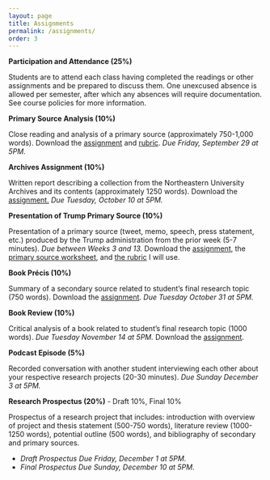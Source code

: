 ```yaml
---
layout: page
title: Assignments
permalink: /assignments/
order: 3
---
```


**Participation and Attendance (25%)**

Students are to attend each class having completed the readings or other assignments and be prepared to discuss them. One unexcused absence is allowed per semester, after which any absences will require documentation. See course policies for more information.

**Primary Source Analysis (10%)**

Close reading and analysis of a primary source (approximately 750-1,000 words). Download the [assignment]({{site.baseurl}}/downloads/primary-source-analysis.pdf) and [rubric]({{site.baseurl}}/downloads/writing-rubric.pdf). *Due Friday, September 29 at 5PM.*

**Archives Assignment (10%)**

Written report describing a collection from the Northeastern University Archives and its contents (approximately 1250 words). Download the [assignment.]({{site.baseurl}}/downloads/archives-assignment.pdf) *Due Tuesday, October 10 at 5PM.*

**Presentation of Trump Primary Source (10%)**

Presentation of a primary source (tweet, memo, speech, press statement, etc.) produced by the Trump administration from the prior week (5-7 minutes). *Due between Weeks 3 and 13.* Download the [assignment]({{site.baseurl}}/downloads/presentation-assignment.pdf), the [primary source worksheet]({{site.baseurl}}/downloads/primary-source-worksheet.pdf), and [the rubric]({{site.baseurl}}/downloads/presentation-rubric.pdf) I will use.

**Book Précis (10%)** 

Summary of a secondary source related to student’s final research topic (750 words). Download the [assignment]({{site.baseurl}}/downloads/precis.pdf). *Due Tuesday October 31 at 5PM.* 

**Book Review (10%)**

Critical analysis of a book related to student’s final research topic (1000 words). *Due Tuesday November 14 at 5PM.* Download the [assignment]({{site.baseurl}}/downloads/book-review.pdf).

**Podcast Episode (5%)**

Recorded conversation with another student interviewing each other about your respective research projects (20-30 minutes). *Due Sunday December 3 at 5PM.*

**Research Prospectus (20%)** - Draft 10%, Final 10%

Prospectus of a research project that includes: introduction with overview of project and thesis statement (500-750 words), literature review (1000-1250 words), potential outline (500 words), and bibliography of secondary and primary sources. 
-	*Draft Prospectus Due Friday, December 1 at 5PM.*
-	*Final Prospectus Due Sunday, December 10 at 5PM.*



